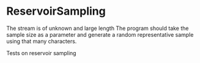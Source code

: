 # ReservoirSampling

The stream is of unknown and  large length 
The program should take the sample size as a parameter and generate a random representative
sample using that many characters.

Tests on reservoir sampling    

